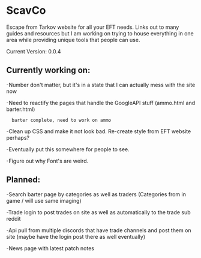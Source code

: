 # ScavCo
Escape from Tarkov website for all your EFT needs. Links out to many guides and resources but I am working on trying to house everything in one area while providing unique tools that people can use.

Current Version: 0.0.4

## Currently working on:
-Number don't matter, but it's in a state that I can actually mess with the site now

-Need to reactify the pages that handle the GoogleAPI stuff (ammo.html and barter.html)

      barter complete, need to work on ammo
 
-Clean up CSS and make it not look bad. Re-create style from EFT website perhaps?

-Eventually put this somewhere for people to see.

-Figure out why Font's are weird.

## Planned:

-Search barter page by categories as well as traders (Categories from in game / will use same imaging)

-Trade login to post trades on site as well as automatically to the trade sub reddit

-Api pull from multiple discords that have trade channels and post them on site (maybe have the login post there as well eventually)

-News page with latest patch notes
